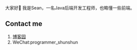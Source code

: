 大家好👋 我是Sean，一名Java后端开发工程师，也略懂一些前端。
## Contact me
1. [博客园](https://www.cnblogs.com/Johnsoon92/)
2. WeChat:programmer_shunshun
<!--
**Johnsoon92/Johnsoon92** is a ✨ _special_ ✨ repository because its `README.md` (this file) appears on your GitHub profile.

Here are some ideas to get you started:

- 🔭 I’m currently working on ...
- 🌱 I’m currently learning ...
- 👯 I’m looking to collaborate on ...
- 🤔 I’m looking for help with ...
- 💬 Ask me about ...
- 📫 How to reach me: ...
- 😄 Pronouns: ...
- ⚡ Fun fact: ...
-->
